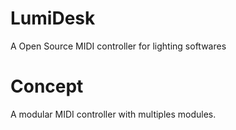 # LumiDesk
A Open Source MIDI controller for lighting softwares

# Concept
A modular MIDI controller with multiples modules.